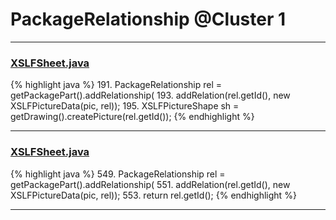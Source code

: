 # PackageRelationship @Cluster 1

***

### [XSLFSheet.java](https://searchcode.com/codesearch/view/97406768/)
{% highlight java %}
191. PackageRelationship rel = getPackagePart().addRelationship(
193. addRelation(rel.getId(), new XSLFPictureData(pic, rel));
195. XSLFPictureShape sh = getDrawing().createPicture(rel.getId());
{% endhighlight %}

***

### [XSLFSheet.java](https://searchcode.com/codesearch/view/97406768/)
{% highlight java %}
549. PackageRelationship rel = getPackagePart().addRelationship(
551. addRelation(rel.getId(), new XSLFPictureData(pic, rel));
553. return rel.getId();
{% endhighlight %}

***


